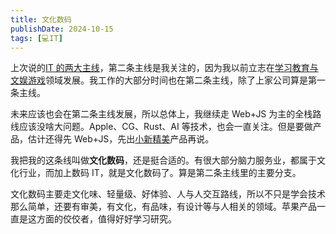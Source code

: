 ```yaml
---
title: 文化数码
publishDate: 2024-10-15
tags: [💻IT]
---
```


上次说的[IT 的两大主线](/posts/20241014-two-line)，第二条主线是我关注的，因为我以前立志在[学习教育与文娱游戏](https://blog.lushisang.com/xyy/20240727j)领域发展。我工作的大部分时间也在第二条主线，除了上家公司算是第一条主线。

未来应该也会在第二条主线发展，所以总体上，我继续走 Web+JS 为主的全栈路线应该没啥大问题。Apple、CG、Rust、AI 等技术，也会一直关注。但是要做产品，估计还得先 Web+JS，先出[小新精美](/xyy/20240709a)产品再说。

我把我的这条线叫做**文化数码**，还是挺合适的。有很大部分脑力服务业，都属于文化行业，而加上数码 IT，就是文化数码了。算是第二条主线里的主要分支。

文化数码主要走文化味、轻量级、好体验、人与人交互路线，所以不只是学会技术那么简单，还要有审美，有文化，有品味，有设计等与人相关的领域。苹果产品一直是这方面的佼佼者，值得好好学习研究。
